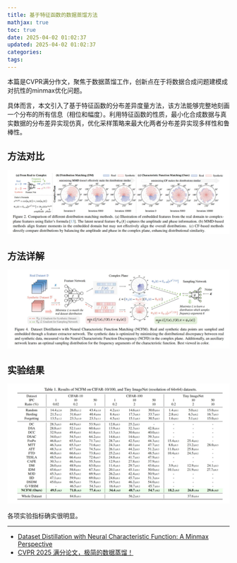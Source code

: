 ```yaml
---
title: 基于特征函数的数据蒸馏方法
mathjax: true
toc: true
date: 2025-04-02 01:02:37
updated: 2025-04-02 01:02:37
categories:
tags:
---
```

本篇是CVPR满分作文，聚焦于数据蒸馏工作，创新点在于将数据合成问题建模成对抗性的minmax优化问题。

<!--more-->

具体而言，本文引入了基于特征函数的分布差异度量方法，该方法能够完整地刻画一个分布的所有信息（相位和幅度）。利用特征函数的性质，最小化合成数据与真实数据的分布差异实现仿真，优化采样策略来最大化两者分布差异实现多样性和鲁棒性。

## 方法对比

![example](https://github.com/TransformersWsz/picx-images-hosting/raw/master/image.41y8d5i61s.webp)

## 方法详解

![model](https://github.com/TransformersWsz/picx-images-hosting/raw/master/image.pfiis4bti.webp)

## 实验结果

![result](https://github.com/TransformersWsz/picx-images-hosting/raw/master/image.26lnkjaker.webp)

各项实验指标确实很明显。

___

- [Dataset Distillation with Neural Characteristic Function: A Minmax Perspective](https://arxiv.org/pdf/2502.20653)
- [CVPR 2025 满分论文，极简的数据蒸馏！](https://mp.weixin.qq.com/s/LhrnQnyA3dlf_bHm98_iLA)
